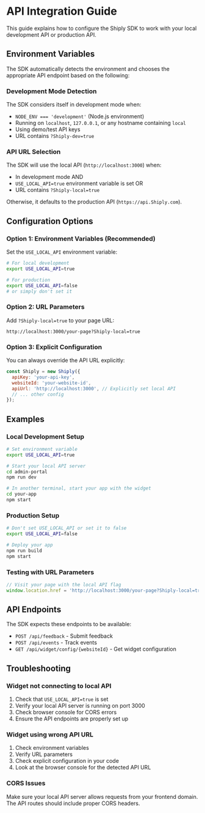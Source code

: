 # API Integration Guide

This guide explains how to configure the Shiply SDK to work with your local development API or production API.

## Environment Variables

The SDK automatically detects the environment and chooses the appropriate API endpoint based on the following:

### Development Mode Detection

The SDK considers itself in development mode when:
- `NODE_ENV === 'development'` (Node.js environment)
- Running on `localhost`, `127.0.0.1`, or any hostname containing `local`
- Using demo/test API keys
- URL contains `?Shiply-dev=true`

### API URL Selection

The SDK will use the local API (`http://localhost:3000`) when:
- In development mode AND
- `USE_LOCAL_API=true` environment variable is set OR
- URL contains `?Shiply-local=true`

Otherwise, it defaults to the production API (`https://api.Shiply.com`).

## Configuration Options

### Option 1: Environment Variables (Recommended)

Set the `USE_LOCAL_API` environment variable:

```bash
# For local development
export USE_LOCAL_API=true

# For production
export USE_LOCAL_API=false
# or simply don't set it
```

### Option 2: URL Parameters

Add `?Shiply-local=true` to your page URL:

```
http://localhost:3000/your-page?Shiply-local=true
```

### Option 3: Explicit Configuration

You can always override the API URL explicitly:

```javascript
const Shiply = new Shiply({
  apiKey: 'your-api-key',
  websiteId: 'your-website-id',
  apiUrl: 'http://localhost:3000', // Explicitly set local API
  // ... other config
});
```

## Examples

### Local Development Setup

```bash
# Set environment variable
export USE_LOCAL_API=true

# Start your local API server
cd admin-portal
npm run dev

# In another terminal, start your app with the widget
cd your-app
npm start
```

### Production Setup

```bash
# Don't set USE_LOCAL_API or set it to false
export USE_LOCAL_API=false

# Deploy your app
npm run build
npm start
```

### Testing with URL Parameters

```javascript
// Visit your page with the local API flag
window.location.href = 'http://localhost:3000/your-page?Shiply-local=true';
```

## API Endpoints

The SDK expects these endpoints to be available:

- `POST /api/feedback` - Submit feedback
- `POST /api/events` - Track events
- `GET /api/widget/config/{websiteId}` - Get widget configuration

## Troubleshooting

### Widget not connecting to local API

1. Check that `USE_LOCAL_API=true` is set
2. Verify your local API server is running on port 3000
3. Check browser console for CORS errors
4. Ensure the API endpoints are properly set up

### Widget using wrong API URL

1. Check environment variables
2. Verify URL parameters
3. Check explicit configuration in your code
4. Look at the browser console for the detected API URL

### CORS Issues

Make sure your local API server allows requests from your frontend domain. The API routes should include proper CORS headers.
